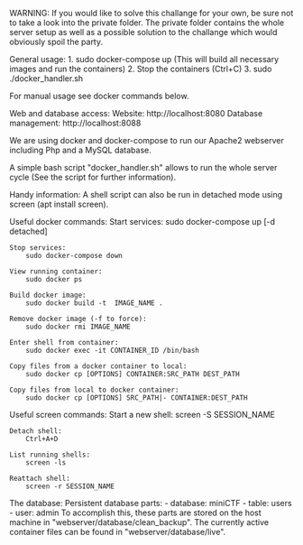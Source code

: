WARNING:
    If you would like to solve this challange for your own, be sure not to take a look into the private folder. The private folder contains the whole server setup as well as a possible solution to the challange which would obviously spoil the party.

General usage:
    1. sudo docker-compose up
    (This will build all necessary images and run the containers)
    2. Stop the containers (Ctrl+C)
    3. sudo ./docker_handler.sh
    
    
For manual usage see docker commands below.


Web and database access:
    Website: http://localhost:8080
    Database management: http://localhost:8088

    
We are using docker and docker-compose to run our Apache2 webserver including Php and  a MySQL database.

A simple bash script "docker_handler.sh" allows to run the whole server cycle (See the script for further information).

Handy information: A shell script can also be run in detached mode using screen (apt install screen).


Useful docker commands:
    Start services:
        sudo docker-compose up  [-d detached]

    Stop services:
        sudo docker-compose down

    View running container:
        sudo docker ps
        
    Build docker image:
        sudo docker build -t  IMAGE_NAME .
        
    Remove docker image (-f to force):
        sudo docker rmi IMAGE_NAME

    Enter shell from container:
        sudo docker exec -it CONTAINER_ID /bin/bash

    Copy files from a docker container to local:
        sudo docker cp [OPTIONS] CONTAINER:SRC_PATH DEST_PATH

    Copy files from local to docker container:
        sudo docker cp [OPTIONS] SRC_PATH|- CONTAINER:DEST_PATH
        
        
Useful screen commands:
    Start a new shell:
        screen -S SESSION_NAME
    
    Detach shell:
        Ctrl+A+D
        
    List running shells:
        screen -ls
        
    Reattach shell:
        screen -r SESSION_NAME
        
        
        
The database:
    Persistent database parts:
        - database: miniCTF
        - table: users
        - user: admin
    To accomplish this, these parts are stored on the host machine in "webserver/database/clean_backup". The currently active container files can be found in "webserver/database/live".
    
